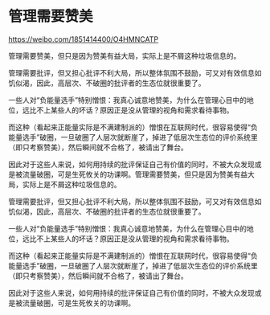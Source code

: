 # 管理需要赞美

https://weibo.com/1851414400/O4HMNCATP

管理需要赞美，但只是因为赞美有益大局，实际上是不屑这种垃圾信息的。  
  
管理需要批评，但又担心批评不利大局，所以整体氛围不鼓励，可又对有效信息如饥似渴，因此，高层次、不破圈的批评者的生态位就很重要了。  
  
一些人对“负能量选手”特别憎恨：我真心诚意地赞美，为什么在管理心目中的地位，远比不上某些人的坏话？原因正是没从管理的视角和需求看待事物。  
  
而这种（看起来正能量实际是不满建制派的）憎恨在互联网时代，很容易使得“负能量选手”破圈，一旦破圈了人层次就断崖了，掉进了低层次生态位的评价系统里（即只考察赞美），然后瞬间就不合格了，被请出了舞台。  
  
因此对于这些人来说，如何用持续的批评保证自己有价值的同时，不被大众发现或是被流量破圈，可是生死攸关的功课啊。管理需要赞美，但只是因为赞美有益大局，实际上是不屑这种垃圾信息的。  
  
管理需要批评，但又担心批评不利大局，所以整体氛围不鼓励，可又对有效信息如饥似渴，因此，高层次、不破圈的批评者的生态位就很重要了。  
  
一些人对“负能量选手”特别憎恨：我真心诚意地赞美，为什么在管理心目中的地位，远比不上某些人的坏话？原因正是没从管理的视角和需求看待事物。  
  
而这种（看起来正能量实际是不满建制派的）憎恨在互联网时代，很容易使得“负能量选手”破圈，一旦破圈了人层次就断崖了，掉进了低层次生态位的评价系统里（即只考察赞美），然后瞬间就不合格了，被请出了舞台。  
  
因此对于这些人来说，如何用持续的批评保证自己有价值的同时，不被大众发现或是被流量破圈，可是生死攸关的功课啊。